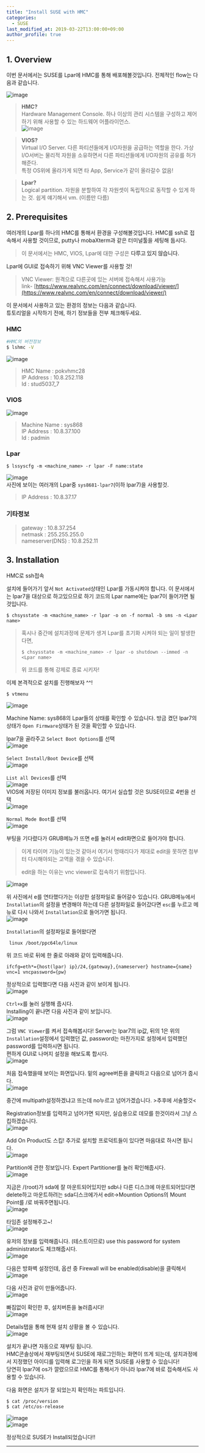 ```yaml
---
title: "Install SUSE with HMC"
categories: 
  - SUSE
last_modified_at: 2019-03-22T13:00:00+09:00
author_profile: true
---
```


## 1. Overview
이번 문서에서는 SUSE를 Lpar에 HMC를 통해 배포해볼것입니다. 전체적인 flow는 다음과 같습니다.  

![image](https://user-images.githubusercontent.com/15958325/54994383-776aec80-5007-11e9-828e-69c12fae43cd.png)

><b>HMC?</b>  
>Hardware Management Console. 하나 이상의 관리 시스템을 구성하고 제어하기 위해 사용할 수 있는 하드웨어 어플라이언스.  
>![image](https://user-images.githubusercontent.com/15958325/55077274-aaca7b80-50da-11e9-849b-905f56fb875f.png)  

> <b>VIOS?</b>  
> Virtual I/O Server. 다른 파티션들에게 I/O자원을 공급하는 역할을 한다. 가상 I/O서버는 물리적 자원을 소유하면서 다른 파티션들에게 I/O자원의 공유를 허가해준다.  
>특정 OS위에 올라가게 되면 타 App, Service가 같이 올라갈수 없음!

><b>Lpar?</b>  
>Logical partition. 자원을 분할하여 각 자원셋이 독립적으로 동작할 수 있게 하는 것. 쉽게 얘기해서 vm. (이름만 다름)

## 2. Prerequisites

여러개의 Lpar를 하나의 HMC를 통해서 환경을 구성해볼것입니다. HMC를 ssh로 접속해서 사용할 것이므로, putty나 mobaXterm과 같은 터미널툴을 세팅해 둡시다.

> 이 문서에서는 HMC, VIOS, Lpar에 대한 구성은 <b>다루고 있지 않습니다.</b>  

Lpar에 GUI로 접속하기 위해 VNC Viewer를 사용할 것!  
>VNC Viewer: 원격으로 다른곳에 있는 서버에 접속해서 사용가능  
>link- [https://www.realvnc.com/en/connect/download/viewer/](https://www.realvnc.com/en/connect/download/viewer/)


이 문서에서 사용하고 있는 환경의 정보는 다음과 같습니다.  
튜토리얼을 시작하기 전에, 하기 정보들을 전부 체크해두세요.  

### HMC
~~~bash
#HMC의 버전정보
$ lshmc -V
~~~
![image](https://user-images.githubusercontent.com/15958325/54999618-f49c5e80-5013-11e9-921a-6a9ea2e98ead.png)
> HMC Name : pokvhmc28  
> IP Address : 10.8.252.118  
> Id : stud5037_7  

### VIOS
![image](https://user-images.githubusercontent.com/15958325/54999459-9d968980-5013-11e9-9057-75fb5585954f.png)
> Machine Name : sys868  
> IP Address : 10.8.37.100  
> Id : padmin  

### Lpar
~~~
$ lssyscfg -m <machine_name> -r lpar -F name:state
~~~
![image](https://user-images.githubusercontent.com/15958325/54999708-3200ec00-5014-11e9-9190-c76321130c2f.png)  
사진에 보이는 여러개의 Lpar중 `sys8681-lpar7`(이하 lpar7)을 사용할것.
>IP Address : 10.8.37.17  

### 기타정보
>gateway : 10.8.37.254  
>netmask : 255.255.255.0  
>nameserver(DNS) : 10.8.252.11  

## 3. Installation

HMC로 ssh접속  

설치에 들어가기 앞서 `Not Activated`상태인 Lpar를 가동시켜야 합니다. 이 문서에서는 lpar7을 대상으로 하고있으므로 하기 코드의 Lpar name에는 lpar7이 들어가면 될것입니다.    

~~~
$ chsysstate -m <machine_name> -r lpar -o on -f normal -b sms -n <Lpar name>
~~~

>혹시나 중간에 설치과정에 문제가 생겨 Lpar를 초기화 시켜야 되는 일이 발생한다면,
>~~~
>$ chsysstate -m <machine_name> -r lpar -o shutdown --immed -n <Lpar name>
>~~~
>위 코드를 통해 강제로 종료 시키자!

이제 본격적으로 설치를 진행해보자 ^^!  

~~~
$ vtmenu
~~~
![image](https://user-images.githubusercontent.com/15958325/55074745-7489fd80-50d4-11e9-9f2f-e9039a578193.png)  

Machine Name: sys868의 Lpar들의 상태를 확인할 수 있습니다. 방금 켰던 lpar7의 상태가 `Open Firmware`상태가 된 것을 확인할 수 있습니다.  

lpar7을 골라주고 `Select Boot Options`를 선택   
![image](https://user-images.githubusercontent.com/15958325/55074987-1dd0f380-50d5-11e9-9c96-3127490ac452.png)  
 

`Select Install/Boot Device`를 선택  
![image](https://user-images.githubusercontent.com/15958325/55075041-448f2a00-50d5-11e9-86a6-c8c17ef961e0.png)  

`List all Devices`를 선택  
![image](https://user-images.githubusercontent.com/15958325/55075098-6a1c3380-50d5-11e9-9ac8-c15649a3ea56.png)   
VIOS에 저장된 이미지 정보를 불러옵니다. 여기서 실습할 것은 SUSE이므로 4번을 선택  
![image](https://user-images.githubusercontent.com/15958325/55075132-7d2f0380-50d5-11e9-8d42-3b59e666d02b.png)  

`Normal Mode Boot`를 선택   
![image](https://user-images.githubusercontent.com/15958325/55075285-e9aa0280-50d5-11e9-8aaa-f504acd502e3.png)  

부팅을 기다렸다가 GRUB메뉴가 뜨면 e를 눌러서 edit화면으로 들어가야 합니다. 
>이게 타이머 기능이 있는것 같아서 여기서 멍때리다가 제대로 edit을 못하면 첨부터 다시해야되는 고역을 겪을 수 있습니다.  
>
>edit을 하는 이유는 vnc viewer로 접속하기 위함입니다. 

![image](https://user-images.githubusercontent.com/15958325/55075315-fdedff80-50d5-11e9-9a4c-ac2826d8d901.png)  

위 사진에서 e를 연타했다가는 이상한 설정파일로 들어갈수 있습니다. GRUB메뉴에서 `Installation`의 설정을 변경해야 하는데 다른 설정파일로 들어갔다면 `esc`를 누르고 메뉴로 다시 나와서 `Installation`으로 들어가면 됩니다.  
![image](https://user-images.githubusercontent.com/15958325/55075363-237b0900-50d6-11e9-8099-87d6bbf6ff0f.png)  

`Installation`의 설정파일로 들어왔다면   
~~~
 linux /boot/ppc64le/linux
~~~
위 코드 바로 뒤에 한 줄로 아래와 같이 입력해줍니다.  
~~~
ifcfg=eth*={host(lpar) ip}/24,{gateway},{nameserver} hostname={name} vnc=1 vncpassword={pw}
~~~
정상적으로 입력했다면 다음 사진과 같이 보이게 됩니다.  
![image](https://user-images.githubusercontent.com/15958325/55075652-dd727500-50d6-11e9-8778-1bb3f8eb29d2.png)  

`Ctrl+x`를 눌러 실행해 줍시다.  
Installing이 끝나면 다음 사진과 같이 보입니다.  
![image](https://user-images.githubusercontent.com/15958325/55075836-4f4abe80-50d7-11e9-8feb-659240c543f8.png)  

그럼 `VNC Viewer`를 켜서 접속해봅시다! Server는 lpar7의 ip값, 뒤의 1은 위의 `Installation`설정에서 입력했던 값, password는 마찬가지로 설정에서 입력했던 password를 입력하시면 됩니다.  
편하게 GUI로 나머지 설정을 해보도록 합시다.  
![image](https://user-images.githubusercontent.com/15958325/55075977-9b95fe80-50d7-11e9-8e44-4557a3dbb1b2.png)  

처음 접속했을때 보이는 화면입니다. 밑의 agree버튼을 클릭하고 다음으로 넘어가 줍시다.  
![image](https://user-images.githubusercontent.com/15958325/55076155-10693880-50d8-11e9-8261-26d0a2042f71.png)  

중간에 multipath설정하겠냐고 뜨는데 no누르고 넘어가겠습니다. >추후에 서술할것<

Registration정보를 입력하고 넘어가면 되지만, 실습용으로 데모를 한것이라서 그냥 스킵하겠습니다.  
![image](https://user-images.githubusercontent.com/15958325/55076197-30006100-50d8-11e9-9384-a8209952d9db.png)   

Add On Product도 스킵! 추가로 설치할 프로덕트들이 있다면 마음대로 하시면 됩니다.  
![image](https://user-images.githubusercontent.com/15958325/55076550-13185d80-50d9-11e9-8d52-4edd2a9a7a2d.png)  

Partition에 관한 정보입니다. Expert Partitioner를 눌러 확인해줍시다.  
![image](https://user-images.githubusercontent.com/15958325/55076564-1dd2f280-50d9-11e9-9d79-eeeecc3445c4.png)  

지금은 /(root)가 sda에 잘 마운트되어있지만 sdb나 다른 디스크에 마운트되어있다면 delete하고 마운트하려는 sda디스크에가서 edit->Mountion Options의 Mount Point를 /로 바꿔주면됩니다.  
![image](https://user-images.githubusercontent.com/15958325/55076649-4eb32780-50d9-11e9-8658-f84a3b7ed2ad.png)    

타임존 설정해주고~!  
![image](https://user-images.githubusercontent.com/15958325/55076702-70acaa00-50d9-11e9-85e5-d37cf7f9636a.png)  

유저의 정보를 입력해줍니다. (테스트이므로) use this password for system administrator도 체크해줍시다.  
![image](https://user-images.githubusercontent.com/15958325/55076722-7dc99900-50d9-11e9-8d13-ddc9da038321.png)  

다음은 방화벽 설정인데, 옵션 중 Firewall will be enabled(disable)을 클릭해서  
![image](https://user-images.githubusercontent.com/15958325/55076773-9c2f9480-50d9-11e9-884d-9ff515fd4e68.png)  

다음 사진과 같이 만들어줍니다.  
![image](https://user-images.githubusercontent.com/15958325/55076778-9e91ee80-50d9-11e9-8968-3a29cb31edec.png)  

빠짐없이 확인한 후, 설치버튼을 눌러줍시다!  
![image](https://user-images.githubusercontent.com/15958325/55076847-c3866180-50d9-11e9-9838-170c19bfcf37.png)  

Details탭을 통해 현재 설치 상황을 볼 수 있습니다.  
![image](https://user-images.githubusercontent.com/15958325/55076854-c5e8bb80-50d9-11e9-9dd1-faeacc01794c.png)  

설치가 끝나면 자동으로 재부팅 됩니다.  
HMC콘솔상에서 재부팅되면서 SUSE에 재로그인하는 화면이 뜨게 되는데, 설치과정에서 지정했던 아이디를 입력해 로그인을 하게 되면 SUSE를 사용할 수 있습니다!  
당연히 lpar7에 os가 깔렸으므로 HMC를 통해서가 아니라 lpar7에 바로 접속해서도 사용할 수 있습니다.  

다음 화면은 설치가 잘 되었는지 확인하는 파트입니다.  
~~~
$ cat /proc/version
$ cat /etc/os-release
~~~
![image](https://user-images.githubusercontent.com/15958325/55076901-e44eb700-50d9-11e9-9576-13905c627e34.png)  
![image](https://user-images.githubusercontent.com/15958325/55076903-e6187a80-50d9-11e9-9862-e4558718a726.png)  

정상적으로 SUSE가 Install되었습니다!! 

----
